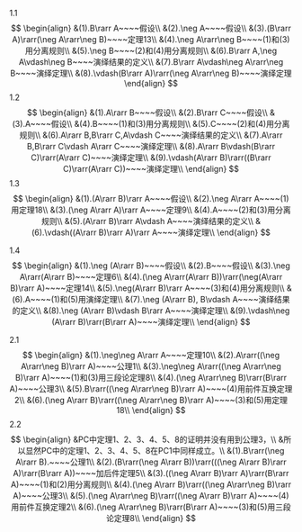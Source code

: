 1.1
$$
\begin{align}
&(1).B\rarr A~~~~假设\\
&(2).\neg A~~~~假设\\
&(3).(B\rarr A)\rarr(\neg A\rarr\neg B)~~~~定理13\\
&(4).\neg A\rarr\neg B~~~~(1)和(3)用分离规则\\
&(5).\neg B~~~~(2)和(4)用分离规则\\
&(6).B\rarr A,\neg A\vdash\neg B~~~~演绎结果的定义\\
&(7).B\rarr A\vdash\neg A\rarr\neg B~~~~演绎定理\\
&(8).\vdash(B\rarr A)\rarr(\neg A\rarr\neg B)~~~~演绎定理
\end{align}
$$
1.2
$$
\begin{align}
&(1).A\rarr B~~~~假设\\
&(2).B\rarr C~~~~假设\\
&(3).A~~~~假设\\
&(4).B~~~~(1)和(3)用分离规则\\
&(5).C~~~~(2)和(4)用分离规则\\
&(6).A\rarr B,B\rarr C,A\vdash C~~~~演绎结果的定义\\
&(7).A\rarr B,B\rarr C\vdash A\rarr C~~~~演绎定理\\
&(8).A\rarr B\vdash(B\rarr C)\rarr(A\rarr C)~~~~演绎定理\\
&(9).\vdash(A\rarr B)\rarr((B\rarr C)\rarr(A\rarr C))~~~~演绎定理\\
\end{align}
$$
1.3
$$
\begin{align}
&(1).(A\rarr B)\rarr A~~~~假设\\
&(2).\neg A\rarr A~~~~(1)用定理18\\
&(3).(\neg A\rarr A)\rarr A~~~~定理9\\
&(4).A~~~~(2)和(3)用分离规则\\
&(5).(A\rarr B)\rarr A\vdash A~~~~演绎结果的定义\\
&(6).\vdash((A\rarr B)\rarr A)\rarr A~~~~演绎定理\\
\end{align}
$$


1.4
$$
\begin{align}
&(1).\neg (A\rarr B)~~~~假设\\
&(2).B~~~~假设\\
&(3).\neg A\rarr(A\rarr B)~~~~定理6\\
&(4).(\neg A\rarr(A\rarr B))\rarr(\neg(A\rarr B)\rarr A)~~~~定理14\\
&(5).\neg(A\rarr B)\rarr A~~~~(3)和(4)用分离规则\\
&(6).A~~~~(1)和(5)用演绎定理\\
&(7).\neg (A\rarr B), B\vdash A~~~~演绎结果的定义\\
&(8).\neg (A\rarr B)\vdash B\rarr A~~~~演绎定理\\
&(9).\vdash\neg (A\rarr B)\rarr(B\rarr A)~~~~演绎定理\\
\end{align}
$$




2.1
$$
\begin{align}
&(1).\neg\neg A\rarr A~~~~定理10\\
&(2).A\rarr((\neg A\rarr\neg B)\rarr A)~~~~公理1\\
&(3).\neg\neg A\rarr((\neg A\rarr\neg B)\rarr A)~~~~(1)和(3)用三段论定理8\\
&(4).(\neg A\rarr\neg B)\rarr(B\rarr A)~~~~公理3\\
&(5).B\rarr((\neg A\rarr\neg B)\rarr A)~~~~(4)用前件互换定理2\\
&(6).(\neg A\rarr B)\rarr((\neg A\rarr\neg B)\rarr A)~~~~(3)和(5)用定理18\\
\end{align}
$$
2.2
$$
\begin{align}
&PC中定理1、2、3、4、5、8的证明并没有用到公理3，\\
&所以显然PC中的定理1、2、3、4、5、8在PC1中同样成立。\\
&(1).B\rarr(\neg A\rarr B).~~~~公理1\\
&(2).(B\rarr(\neg A\rarr B))\rarr(((\neg A\rarr B)\rarr A)\rarr(B\rarr A))~~~~加后件定理5\\
&(3).((\neg A\rarr B)\rarr A)\rarr(B\rarr A)~~~~(1)和(2)用分离规则\\
&(4).(\neg A\rarr B)\rarr((\neg A\rarr\neg B)\rarr A)~~~~公理3\\
&(5).(\neg A\rarr\neg B)\rarr((\neg A\rarr B)\rarr A)~~~~(4)用前件互换定理2\\
&(6).(\neg A\rarr\neg B)\rarr(B\rarr A)~~~~(3)和(5)用三段论定理8\\
\end{align}
$$



